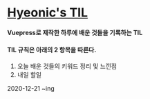 # [Hyeonic's TIL](https://hyeonic.github.io/)

__Vuepress로 제작한 하루에 배운 것들을 기록하는 TIL__ 

#### TIL 규칙은 아래의 2 항목을 따른다.

 1. 오늘 배운 것들의 키워드 정리 및 느낀점
 2. 내일 할일

2020-12-21 ~ing